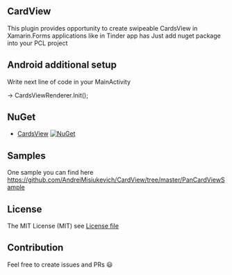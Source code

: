 ## CardView
This plugin provides opportunity to create swipeable CardsView in Xamarin.Forms applications like in Tinder app has
Just add nuget package into your PCL project

## Android additional setup
Write next line of code in your MainActivity

-> CardsViewRenderer.Init();

## NuGet
* [CardsView](http://www.nuget.org/packages/CardsView) [![NuGet](https://img.shields.io/nuget/v/CardsView.svg?label=NuGet)](https://www.nuget.org/packages/CardsView)

## Samples
One sample you can find here https://github.com/AndreiMisiukevich/CardView/tree/master/PanCardViewSample

## License
The MIT License (MIT) see [License file](LICENSE)

## Contribution
Feel free to create issues and PRs 😃
